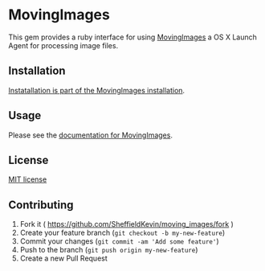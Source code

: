 # MovingImages

This gem provides a ruby interface for using [MovingImages](http://yvs.eu.com/MovingImages/docs/Contents) a OS X Launch Agent for processing image files.

## Installation

[Instatallation is part of the MovingImages installation](http://yvs.eu.com/MovingImages/docs/home).

## Usage

Please see the [documentation for MovingImages](http://yvs.eu.com/MovingImages/docs/Contents).

## License

[MIT license](LICENSE.txt)

## Contributing

1. Fork it ( https://github.com/SheffieldKevin/moving_images/fork )
2. Create your feature branch (`git checkout -b my-new-feature`)
3. Commit your changes (`git commit -am 'Add some feature'`)
4. Push to the branch (`git push origin my-new-feature`)
5. Create a new Pull Request
